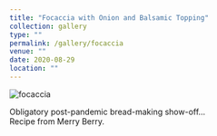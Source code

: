 ```yaml
---
title: "Focaccia with Onion and Balsamic Topping"
collection: gallery
type: ""
permalink: /gallery/focaccia
venue: ""
date: 2020-08-29
location: ""
---
```


![focaccia](/gallery/focaccia.jpeg)

Obligatory post-pandemic bread-making show-off...  
Recipe from Merry Berry.
